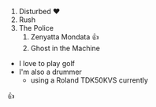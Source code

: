 1. Disturbed 
:heart:
2. Rush
3. The Police
    1. Zenyatta Mondata 
    :+1:
    2. Ghost in the Machine
  
* I love to play golf
* I'm also a drummer
  * using a Roland TDK50KVS currently
  
:+1:
